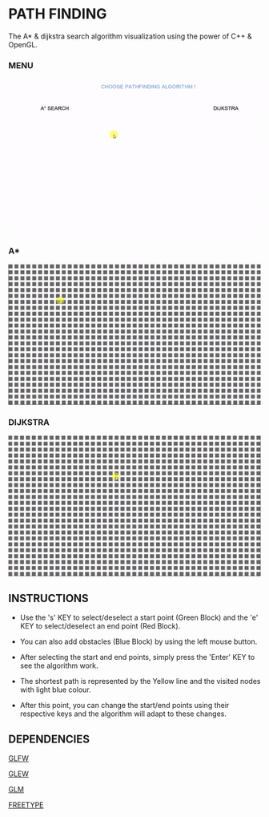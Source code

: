 # PATH FINDING

The A* & dijkstra search algorithm visualization using the power of C++ & OpenGL.

### MENU
![Image of Menu](https://github.com/ummarikram/PathFinding/blob/master/Gifs/Menu.gif)

### A* 
![Image of A-Star](https://github.com/ummarikram/PathFinding/blob/master/Gifs/A-Star.gif)

### DIJKSTRA
![Image of Dijkstra](https://github.com/ummarikram/PathFinding/blob/master/Gifs/Dijkstra.gif)

## INSTRUCTIONS

* Use the 's' KEY to select/deselect a start point (Green Block) and the 'e' KEY to select/deselect an end point (Red Block).

* You can also add obstacles (Blue Block) by using the left mouse button.

* After selecting the start and end points, simply press the 'Enter' KEY to see the algorithm work.

* The shortest path is represented by the Yellow line and the visited nodes with light blue colour.

* After this point, you can change the start/end points using their respective keys and the algorithm will adapt to these changes.

## DEPENDENCIES

[GLFW](https://github.com/glfw/glfw)

[GLEW](https://github.com/nigels-com/glew)

[GLM](https://github.com/g-truc/glm)

[FREETYPE](https://github.com/ubawurinna/freetype-windows-binaries)

